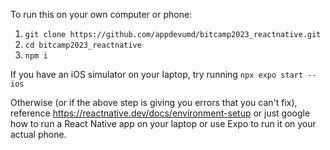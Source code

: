
To run this on your own computer or phone:

1. `git clone https://github.com/appdevumd/bitcamp2023_reactnative.git`
2. `cd bitcamp2023_reactnative`
3. `npm i`

If you have an iOS simulator on your laptop, try running `npx expo start --ios`

Otherwise (or if the above step is giving you errors that you can't fix), 
reference https://reactnative.dev/docs/environment-setup or just google how to 
run a React Native app on your laptop or use Expo to run it on your actual phone.
